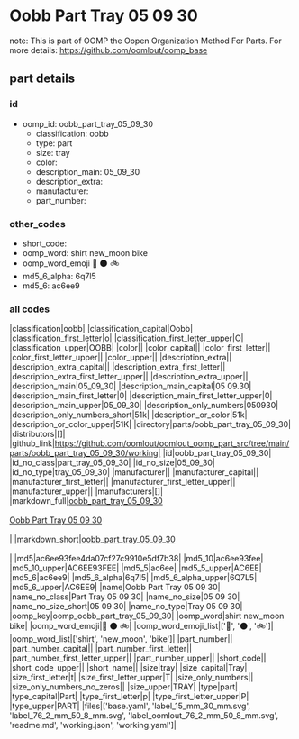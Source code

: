 # Oobb Part Tray 05 09 30  

note: This is part of OOMP the Oopen Organization Method For Parts. For more details: https://github.com/oomlout/oomp_base

##  part details





### id
* oomp_id: oobb_part_tray_05_09_30
  * classification: oobb
  * type: part
  * size: tray
  * color: 
  * description_main: 05_09_30
  * description_extra: 
  * manufacturer: 
  * part_number: 

### other_codes
* short_code: 
* oomp_word: shirt new_moon bike
* oomp_word_emoji :shirt: :new_moon: :bike:
* md5_6_alpha: 6q7l5
* md5_6: ac6ee9

### all codes 
|classification|oobb|
|classification_capital|Oobb|
|classification_first_letter|o|
|classification_first_letter_upper|O|
|classification_upper|OOBB|
|color||
|color_capital||
|color_first_letter||
|color_first_letter_upper||
|color_upper||
|description_extra||
|description_extra_capital||
|description_extra_first_letter||
|description_extra_first_letter_upper||
|description_extra_upper||
|description_main|05_09_30|
|description_main_capital|05 09.30|
|description_main_first_letter|0|
|description_main_first_letter_upper|0|
|description_main_upper|05_09_30|
|description_only_numbers|050930|
|description_only_numbers_short|51k|
|description_or_color|51k|
|description_or_color_upper|51K|
|directory|parts/oobb_part_tray_05_09_30|
|distributors|[]|
|github_link|https://github.com/oomlout/oomlout_oomp_part_src/tree/main/parts/oobb_part_tray_05_09_30/working|
|id|oobb_part_tray_05_09_30|
|id_no_class|part_tray_05_09_30|
|id_no_size|05_09_30|
|id_no_type|tray_05_09_30|
|manufacturer||
|manufacturer_capital||
|manufacturer_first_letter||
|manufacturer_first_letter_upper||
|manufacturer_upper||
|manufacturers|[]|
|markdown_full|[oobb_part_tray_05_09_30](https://github.com/oomlout/oomlout_oomp_part_src/tree/main/parts/oobb_part_tray_05_09_30/working)<br>[](https://github.com/oomlout/oomlout_oomp_part_src/tree/main/parts/oobb_part_tray_05_09_30/working)<br>[Oobb Part Tray 05 09 30](https://github.com/oomlout/oomlout_oomp_part_src/tree/main/parts/oobb_part_tray_05_09_30/working)<br><br>|
|markdown_short|[oobb_part_tray_05_09_30](https://github.com/oomlout/oomlout_oomp_part_src/tree/main/parts/oobb_part_tray_05_09_30/working)<br><br>|
|md5|ac6ee93fee4da07cf27c9910e5df7b38|
|md5_10|ac6ee93fee|
|md5_10_upper|AC6EE93FEE|
|md5_5|ac6ee|
|md5_5_upper|AC6EE|
|md5_6|ac6ee9|
|md5_6_alpha|6q7l5|
|md5_6_alpha_upper|6Q7L5|
|md5_6_upper|AC6EE9|
|name|Oobb Part Tray 05 09 30|
|name_no_class|Part Tray 05 09 30|
|name_no_size|05 09 30|
|name_no_size_short|05 09 30|
|name_no_type|Tray 05 09 30|
|oomp_key|oomp_oobb_part_tray_05_09_30|
|oomp_word|shirt new_moon bike|
|oomp_word_emoji|:shirt: :new_moon: :bike:|
|oomp_word_emoji_list|[':shirt:', ':new_moon:', ':bike:']|
|oomp_word_list|['shirt', 'new_moon', 'bike']|
|part_number||
|part_number_capital||
|part_number_first_letter||
|part_number_first_letter_upper||
|part_number_upper||
|short_code||
|short_code_upper||
|short_name||
|size|tray|
|size_capital|Tray|
|size_first_letter|t|
|size_first_letter_upper|T|
|size_only_numbers||
|size_only_numbers_no_zeros||
|size_upper|TRAY|
|type|part|
|type_capital|Part|
|type_first_letter|p|
|type_first_letter_upper|P|
|type_upper|PART|
|files|['base.yaml', 'label_15_mm_30_mm.svg', 'label_76_2_mm_50_8_mm.svg', 'label_oomlout_76_2_mm_50_8_mm.svg', 'readme.md', 'working.json', 'working.yaml']|
